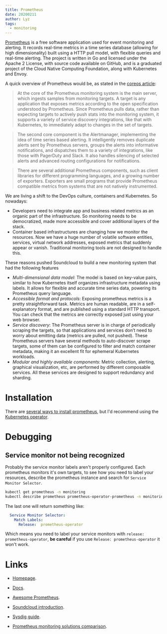 ```yaml
---
title: Prometheus
date: 20200211
author: Lyz
tags:
  - monitoring
---
```


[Prometheus](https://en.wikipedia.org/wiki/Prometheus_%28software%29) is a free
software application used for event monitoring and alerting. It records
real-time metrics in a time series database (allowing for high dimensionality)
built using a HTTP pull model, with flexible queries and real-time
alerting. The project is written in Go and licensed under the Apache
2 License, with source code available on GitHub, and is a graduated project
of the Cloud Native Computing Foundation, along with Kubernetes and Envoy.

A quick overview of Prometheus would be, as stated in the [coreos article](https://coreos.com/blog/coreos-and-prometheus-improve-cluster-monitoring.html):

> At the core of the Prometheus monitoring system is the main server, which
> ingests samples from monitoring targets. A target is any application that
> exposes metrics according to the open specification understood by Prometheus.
> Since Prometheus pulls data, rather than expecting targets to actively push
> stats into the monitoring system, it supports a variety of service discovery
> integrations, like that with Kubernetes, to immediately adapt to changes in
> the set of targets.

> The second core component is the Alertmanager, implementing the idea of time
> series based alerting. It intelligently removes duplicate alerts sent by
> Prometheus servers, groups the alerts into informative notifications, and
> dispatches them to a variety of integrations, like those with PagerDuty and
> Slack. It also handles silencing of selected alerts and advanced routing
> configurations for notifications.

> There are several additional Prometheus components, such as client libraries
> for different programming languages, and a growing number of exporters.
> Exporters are small programs that provide Prometheus compatible metrics from
> systems that are not natively instrumented.

We are living a shift to the DevOps culture, containers and Kubernetes. So
nowadays:

* Developers need to integrate app and business related metrics as an organic
  part of the infrastructure. So monitoring needs to be democratized, made more
  accessible and cover additional layers of the stack.
* Container based infrastructures are changing how we monitor the resources.
  Now we have a huge number of volatile software entities, services, virtual
  network addresses, exposed metrics that suddenly appear or vanish. Traditional
  monitoring tools are not designed to handle this.

These reasons pushed Soundcloud to build a new monitoring system that had the
following features

* *Multi-dimensional data model*: The model is based on key-value pairs, similar
  to how Kubernetes itself organizes infrastructure metadata using labels. It
  allows for flexible and accurate time series data, powering its Prometheus
  query language.
* *Accessible format and protocols*: Exposing prometheus metrics is a pretty
  straightforward task. Metrics are human readable, are in a self-explanatory
  format, and are published using a standard HTTP transport. You can check that
  the metrics are correctly exposed just using your web browser.
* *Service discovery*: The Prometheus server is in charge of periodically
  scraping the targets, so that applications and services don’t need to worry
  about emitting data (metrics are pulled, not pushed). These Prometheus servers
  have several methods to auto-discover scrape targets, some of them can be
  configured to filter and match container metadata, making it an excellent fit
  for ephemeral Kubernetes workloads.
* *Modular and highly available components*: Metric collection, alerting,
  graphical visualization, etc, are performed by different composable services.
  All these services are designed to support redundancy and sharding.

# Installation

There are [several ways to install
prometheus](https://prometheus.io/docs/prometheus/latest/installation/), but I'd
recommend using the [Kubernetes operator](prometheus_operator.md).

# Debugging

## Service monitor not being recognized

Probably the service monitor labels aren't properly configured. Each prometheus
monitors it's own targets, to see how you need to label your resources, describe
the prometheus instance and search for `Service Monitor Selector`.

```bash
kubectl get prometheus -n monitoring
kubectl describe prometheus prometheus-operator-prometheus -n monitoring
```

The last one will return something like:

```yaml
  Service Monitor Selector:
    Match Labels:
      Release:  prometheus-operator
```

Which means you need to label your service monitors with `release:
prometheus-operator`, **be careful** if you use `Release: prometheus-operator`
it won't work.

# Links

* [Homepage](https://prometheus.io/).
* [Docs](https://prometheus.io/docs/introduction/overview/).
* [Awesome Prometheus](https://github.com/roaldnefs/awesome-prometheus).

* [Soundcloud
  introduction](https://developers.soundcloud.com/blog/prometheus-monitoring-at-soundcloud).
* [Sysdig guide](https://sysdig.com/blog/kubernetes-monitoring-prometheus/).
* [Prometheus monitoring solutions
  comparison](https://prometheus.io/docs/introduction/comparison/).
